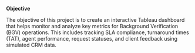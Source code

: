 **Objective**

The objective of this project is to create an interactive Tableau dashboard that helps monitor and analyze key metrics for Background Verification (BGV) operations. This includes tracking SLA compliance, turnaround times (TAT), agent performance, request statuses, and client feedback using simulated CRM data.

